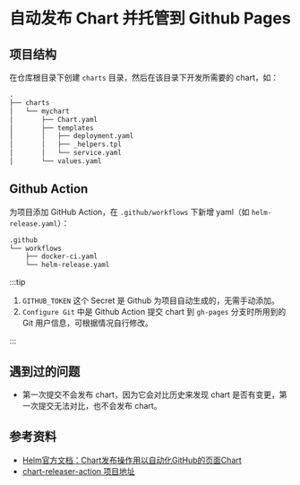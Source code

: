# 自动发布 Chart 并托管到 Github Pages

## 项目结构

在仓库根目录下创建 `charts` 目录，然后在该目录下开发所需要的 chart，如：

```txt
.
├── charts
│   └── mychart
│       ├── Chart.yaml
│       ├── templates
│       │   ├── deployment.yaml
│       │   ├── _helpers.tpl
│       │   └── service.yaml
│       └── values.yaml

```

## Github Action

为项目添加 GitHub Action，在 `.github/workflows` 下新增 yaml（如 `helm-release.yaml`）：

```txt
.github
└── workflows
    ├── docker-ci.yaml
    └── helm-release.yaml
```

<FileBlock file="github-action/helm-release.yaml" showLineNumbers showFileName />

:::tip

1. `GITHUB_TOKEN` 这个 Secret 是 Github 为项目自动生成的，无需手动添加。
2. `Configure Git` 中是 Github Action 提交 chart 到 `gh-pages` 分支时所用到的 Git 用户信息，可根据情况自行修改。

:::

## 遇到过的问题

* 第一次提交不会发布 chart，因为它会对比历史来发现 chart 是否有变更，第一次提交无法对比，也不会发布 chart。

## 参考资料

* [Helm官方文档：Chart发布操作用以自动化GitHub的页面Chart](https://helm.sh/zh/docs/howto/chart_releaser_action/) 
* [chart-releaser-action 项目地址](https://github.com/helm/chart-releaser-action)
